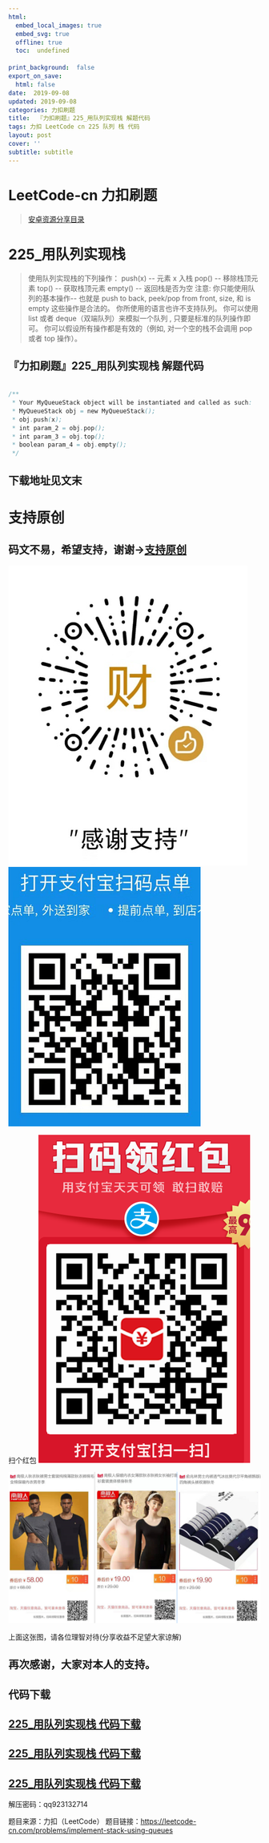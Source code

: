 ```yaml
---
html:
  embed_local_images: true
  embed_svg: true
  offline: true
  toc:  undefined

print_background:  false
export_on_save:
  html: false
date:  2019-09-08
updated: 2019-09-08
categories: 力扣刷题
title:  『力扣刷题』225_用队列实现栈 解题代码
tags: 力扣 LeetCode cn 225 队列 栈 代码
layout: post
cover: ''
subtitle: subtitle
---
```




# LeetCode-cn 力扣刷题

> [安卓资源分享目录](https://blog.csdn.net/qq923132714/article/details/83059823 "安卓资源分享目录")


# 225_用队列实现栈

> 使用队列实现栈的下列操作：
push(x) -- 元素 x 入栈
pop() -- 移除栈顶元素
top() -- 获取栈顶元素
empty() -- 返回栈是否为空
注意:
你只能使用队列的基本操作-- 也就是 push to back, peek/pop from front, size, 和 is empty 这些操作是合法的。
你所使用的语言也许不支持队列。 你可以使用 list 或者 deque（双端队列）来模拟一个队列 , 只要是标准的队列操作即可。
你可以假设所有操作都是有效的（例如, 对一个空的栈不会调用 pop 或者 top 操作）。



## 『力扣刷题』225_用队列实现栈 解题代码

``` java

/**
 * Your MyQueueStack object will be instantiated and called as such:
 * MyQueueStack obj = new MyQueueStack();
 * obj.push(x);
 * int param_2 = obj.pop();
 * int param_3 = obj.top();
 * boolean param_4 = obj.empty();
 */

```

## 下载地址见文末

# 支持原创


## 码文不易，希望支持，谢谢->**[支持原创](http://blog.csdn.net/qq923132714/article/details/79399145)**
![微信支付](https://raw.githubusercontent.com/923132714/my_picture/master/blog/support/weixin.png)![微信支付](https://raw.githubusercontent.com/923132714/my_picture/master/blog/support/支付宝.png)

扫个红包
![扫个红包](https://raw.githubusercontent.com/923132714/my_picture/master/blog/support/扫码领红包.png "扫码领红包")

![福利](https://github.com/923132714/my_picture/blob/master/blog/support/%E7%A6%8F%E5%88%A9.png?raw=true "福利")

上面这张图，请各位理智对待(分享收益不足望大家谅解)

## 再次感谢，大家对本人的支持。


## **代码下载**

## [225_用队列实现栈 代码下载](http://eunsetee.com/59mQ "225_用队列实现栈 代码下载")

## [225_用队列实现栈 代码下载](http://u16848854.ctfile.net/fs/16848854-396928291 "225_用队列实现栈 代码下载")

## [225_用队列实现栈 代码下载](http://gestyy.com/w4udcb "225_用队列实现栈 代码下载")


解压密码：qq923132714

题目来源：力扣（LeetCode）
题目链接：https://leetcode-cn.com/problems/implement-stack-using-queues
